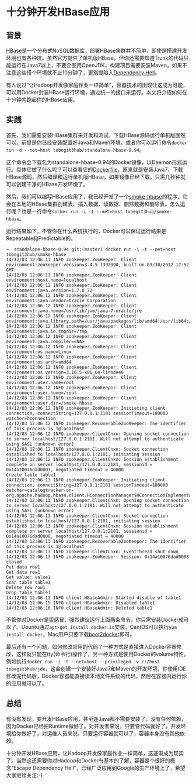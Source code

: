 
# 十分钟开发HBase应用

## 背景

[HBase](http://hbase.apache.org/)是一个分布式NoSQL数据库，部署HBase集群并不简单，即使是搭建开发环境也有各种坑。虽然官方提供了单机版HBase，但你还需要知道Trunk的代码只能运行在Java7以上，不要企图用OpenJDK，构建项目需要安装Maven，如果不注意这些搭个环境就不止10分钟了，更别提陷入[Dependency Hell](http://en.wikipedia.org/wiki/Dependency_hell)。

有人说过“让Hadoop开发像家庭作业一样简单”，容器技术的出现让这成为可能，可以用Docker封装HBase运行环境，通过统一的接口来运行。本文将介绍如何在十分钟内跑起你的HBase应用。

## 实践

首先，我们需要安装HBase集群来开发和测试，下载HBase源码运行单机版固然可以，前提是你已经安装配置好Java和Maven环境，或者你可以运行命令`docker run -d --net=host tobegit3hub/standalone-hbase-0.94`。

这个命令会下载名为standalone-hbase-0.94的Docker镜像，以Daemon形式运行。具体它做了什么呢？可以查看它的[Dockerfile](https://github.com/tobegit3hub/standalone-hbase-0.94/blob/master/Dockerfile)，原来就是安装Java7、下载HBase源码、然后编译和运行单机版HBase。如果镜像已经下载，只需几秒钟就可以创建干净的HBase开发环境了。

然后，我们可以编写HBase应用了，我已经开发了一个[smoke-hbase](https://github.com/tobegit3hub/smoke-hbase)的程序，它会在本地的HBase集群创建表、插入数据、读数据、删除数据和删除表。怎么运行呢？也是一行命令`docker run -i -t --net=host tobegit3hub/smoke-hbase`。

运行结果如下，不管你在什么系统执行的，Docker可以保证运行结果是Repeatable和Predictable的。

```
➜  standalone-hbase-0.94 git:(master) docker run -i -t --net=host tobegit3hub/smoke-hbase
14/12/03 12:06:11 INFO zookeeper.ZooKeeper: Client environment:zookeeper.version=3.4.5-1392090, built on 09/30/2012 17:52 GMT
14/12/03 12:06:11 INFO zookeeper.ZooKeeper: Client environment:host.name=localhost
14/12/03 12:06:12 INFO zookeeper.ZooKeeper: Client environment:java.version=1.7.0_72
14/12/03 12:06:12 INFO zookeeper.ZooKeeper: Client environment:java.vendor=Oracle Corporation
14/12/03 12:06:12 INFO zookeeper.ZooKeeper: Client environment:java.home=/usr/lib/jvm/java-7-oracle/jre
14/12/03 12:06:12 INFO zookeeper.ZooKeeper: Client environment:java.library.path=/usr/java/packages/lib/amd64:/usr/lib64:/lib64:/lib:/usr/lib
14/12/03 12:06:12 INFO zookeeper.ZooKeeper: Client environment:java.io.tmpdir=/tmp
14/12/03 12:06:12 INFO zookeeper.ZooKeeper: Client environment:java.compiler=<NA>
14/12/03 12:06:12 INFO zookeeper.ZooKeeper: Client environment:os.name=Linux
14/12/03 12:06:12 INFO zookeeper.ZooKeeper: Client environment:os.arch=amd64
14/12/03 12:06:12 INFO zookeeper.ZooKeeper: Client environment:os.version=3.16.5-x86_64-linode46
14/12/03 12:06:12 INFO zookeeper.ZooKeeper: Client environment:user.name=root
14/12/03 12:06:12 INFO zookeeper.ZooKeeper: Client environment:user.home=/root
14/12/03 12:06:12 INFO zookeeper.ZooKeeper: Client environment:user.dir=/smoke-hbase
14/12/03 12:06:12 INFO zookeeper.ZooKeeper: Initiating client connection, connectString=127.0.0.1:2181 sessionTimeout=180000 watcher=hconnection
14/12/03 12:06:12 INFO zookeeper.RecoverableZooKeeper: The identifier of this process is 1@localhost
14/12/03 12:06:12 INFO zookeeper.ClientCnxn: Opening socket connection to server localhost/127.0.0.1:2181. Will not attempt to authenticate using SASL (unknown error)
14/12/03 12:06:12 INFO zookeeper.ClientCnxn: Socket connection established to localhost/127.0.0.1:2181, initiating session
14/12/03 12:06:12 INFO zookeeper.ClientCnxn: Session establishment complete on server localhost/127.0.0.1:2181, sessionid = 0x14a10076dad0007, negotiated timeout = 40000
Create table table1
14/12/03 12:06:13 INFO zookeeper.ZooKeeper: Initiating client connection, connectString=127.0.0.1:2181 sessionTimeout=180000 watcher=catalogtracker-on-org.apache.hadoop.hbase.client.HConnectionManager$HConnectionImplementation@9bc2c97
14/12/03 12:06:13 INFO zookeeper.ClientCnxn: Opening socket connection to server localhost/127.0.0.1:2181. Will not attempt to authenticate using SASL (unknown error)
14/12/03 12:06:13 INFO zookeeper.ClientCnxn: Socket connection established to localhost/127.0.0.1:2181, initiating session
14/12/03 12:06:13 INFO zookeeper.ClientCnxn: Session establishment complete on server localhost/127.0.0.1:2181, sessionid = 0x14a10076dad0008, negotiated timeout = 40000
14/12/03 12:06:13 INFO zookeeper.RecoverableZooKeeper: The identifier of this process is 1@localhost
14/12/03 12:06:13 INFO zookeeper.ClientCnxn: EventThread shut down
14/12/03 12:06:13 INFO zookeeper.ZooKeeper: Session: 0x14a10076dad0008 closed
Put data row1
Get data row1
Get value: value1
Scan table table1
Delete row row1
Drop table table1
14/12/03 12:06:13 INFO client.HBaseAdmin: Started disable of table1
14/12/03 12:06:15 INFO client.HBaseAdmin: Disabled table1
14/12/03 12:06:16 INFO client.HBaseAdmin: Deleted table1
```

不管你对Docker是否感冒，强烈建议运行上面两条命令，你只需安装Docker就可以了。Ubuntu通过`apt-get install docker.io`安装，CentOS可以执行`yum install docker`，Mac用户只要下载[boot2docker](http://boot2docker.io/)即可。

最后还有一个问题，如何修改应用的代码？一种方式是直接进入Docker容器修改，这样就只能在tty(命令行)操作了，另一种方式是使用Docker的volume特性。例如执行`docker run -i -t --net=host --privileged -v /:/host tobegit3hub/jde`，这会创建一个安装好Java7和Maven的开发环境，你使用IDE修改完代码后，Docker容器能直接读本地文件系统的代码，然后在容器内运行你的应用就可以了。

## 总结

有没有发现，要开发HBase应用，甚至连Java都不需要安装了，没有任何依赖，因为Docker已经把Runtime做好了。对开发者来说，只要管代码就好了，开发环境给你做好了，对运维人员来说，只要运行容器就可以了，容器本身没有其他依赖。

十分钟开发HBase应用，让Hadoop开发像家庭作业一样简单，这逐渐成为现实了。当然这还需要你对Hadoop和Docker有基本的了解，容器是个很好的概念“Escape Dependency Hell”，已经广泛应用到Google的生产环境上了，希望大家继续关注:-)
